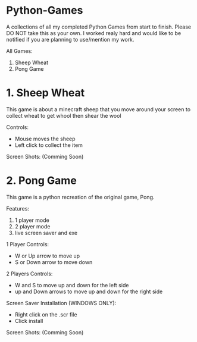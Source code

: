 # Python-Games

A collections of all my completed Python Games from start to finish.
Please DO NOT take this as your own. I worked realy hard and would like to be notified if you are planning to use/mention my work.

All Games:
  1. Sheep Wheat
  2. Pong Game
  
  
# 1. Sheep Wheat

This game is about a minecraft sheep that you move around your screen to collect wheat to get whool then shear the wool

Controls:
  - Mouse moves the sheep
  - Left click to collect the item
  
Screen Shots: (Comming Soon)


# 2. Pong Game

This game is a python recreation of the original game, Pong.

Features:
  1. 1 player mode
  2. 2 player mode
  3. live screen saver and exe

1 Player Controls:
  - W or Up arrow to move up
  - S or Down arrow to move down

2 Players Controls:
  - W and S to move up and down for the left side
  - up and Down arrows to move up and down for the right side
  
Screen Saver Installation (WINDOWS ONLY):
  - Right click on the .scr file
  - Click install
  
Screen Shots: (Comming Soon)
